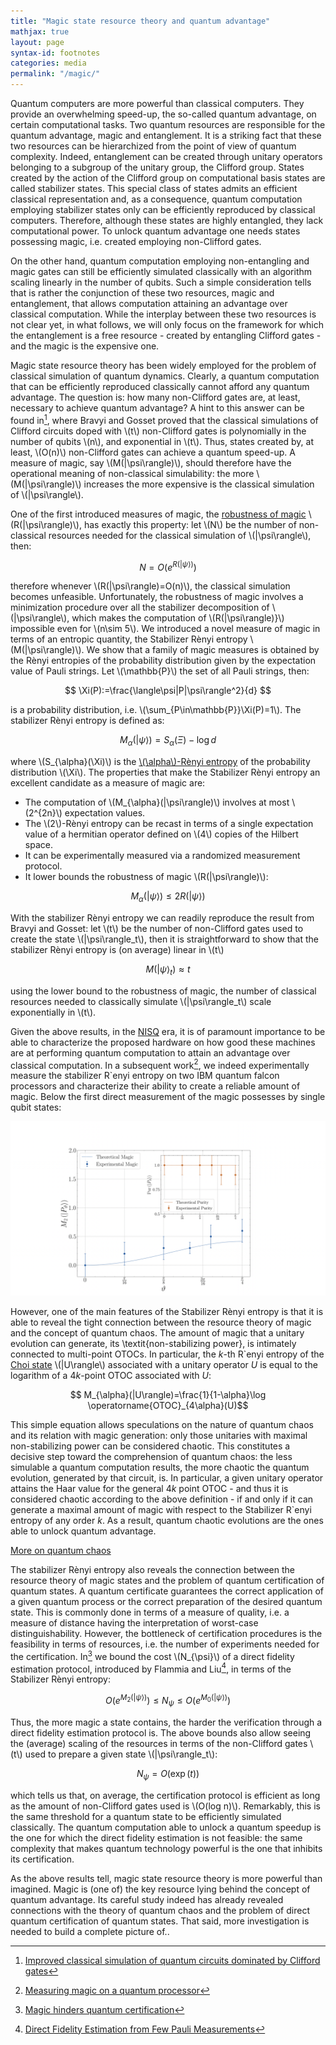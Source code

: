 ```yaml
---
title: "Magic state resource theory and quantum advantage"
mathjax: true
layout: page
syntax-id: footnotes
categories: media
permalink: "/magic/"
---
```



Quantum computers are more powerful than classical computers. They provide an overwhelming speed-up, the so-called quantum advantage, on certain computational tasks. Two quantum resources are responsible for the quantum advantage, magic and entanglement. It is a striking fact that these two resources can be hierarchized from the point of view of quantum complexity. Indeed, entanglement can be created through unitary operators belonging to a subgroup of the unitary group, the Clifford group. States created by the action of the Clifford group on computational basis states are called stabilizer states. This special class of states admits an efficient classical representation and, as a consequence, quantum computation employing stabilizer states only can be efficiently reproduced by classical computers. Therefore, although these states are highly entangled, they lack computational power. To unlock quantum advantage one needs states possessing magic, i.e. created employing non-Clifford gates. 

On the other hand, quantum computation employing non-entangling and magic gates can still be efficiently simulated classically with an algorithm scaling linearly in the number of qubits. Such a simple consideration tells that is rather the conjunction of these two resources, magic and entanglement, that allows computation attaining an advantage over classical computation. While the interplay between these two resources is not clear yet, in what follows, we will only focus on the framework for which the entanglement is a free resource - created by entangling Clifford gates - and the magic is the expensive one. 

Magic state resource theory has been widely employed for the problem of classical simulation of quantum dynamics. Clearly, a quantum computation that can be efficiently reproduced classically cannot afford any quantum advantage. The question is: how many non-Clifford gates are, at least, necessary to achieve quantum advantage? A hint to this answer can be found in[^1], where Bravyi and Gosset proved that the classical simulations of Clifford circuits doped with \\(t\\) non-Clifford gates is polynomially in the number of qubits \\(n\\), and exponential in \\(t\\). Thus, states created by, at least, \\(O(n)\\) non-Clifford gates can achieve a quantum speed-up. A measure of magic, say 
\\(M(|\psi\rangle)\\), should therefore have the operational meaning of non-classical simulability: the more \\(M(|\psi\rangle)\\) increases the more expensive is the classical simulation of \\(|\psi\rangle\\).

One of the first introduced measures of magic, the [robustness of magic](https://arxiv.org/abs/1609.07488) 
\\(R(|\psi\rangle)\\), has exactly this property: let \\(N\\) be the number of non-classical resources needed for the classical simulation of 
\\(|\psi\rangle\\), then:

$$ N=O(e^{R(|\psi\rangle)}) $$

therefore whenever 
\\(R(|\psi\rangle)=O(n)\\), the classical simulation becomes unfeasible. Unfortunately, the robustness of magic involves a minimization procedure over all the stabilizer decomposition of 
\\(|\psi\rangle\\), which makes the computation of 
\\(R(|\psi\rangle)}\\) impossible even for \\(n\sim 5\\). We introduced a novel measure of magic in terms of an entropic quantity, the Stabilizer Rènyi entropy 
\\(M(|\psi\rangle)\\). We show that a family of magic measures is obtained by the Rènyi entropies of the probability distribution given by the expectation value of Pauli strings. Let \\(\mathbb{P}\\) the set of all Pauli strings, then:

$$ \Xi(P):=\frac{\langle\psi|P|\psi\rangle^2}{d} $$

is a probability distribution, i.e. \\(\sum_{P\in\mathbb{P}}\Xi(P)=1\\). The stabilizer Rènyi entropy is defined as:

$$ M_{\alpha}(|\psi\rangle)= S_{\alpha}(\Xi)-\log d $$

where \\(S_{\alpha}(\Xi)\\) is the [\\(\alpha\\)-Rènyi entropy](https://en.wikipedia.org/wiki/Rényi_entropy) of the probability distribution \\(\Xi\\). The properties that make the Stabilizer Rènyi entropy an excellent candidate as a measure of magic are:

* The computation of 
\\(M_{\alpha}(|\psi\rangle)\\) involves at most \\(2^{2n}\\) expectation values.
* The \\(2\\)-Rènyi entropy can be recast in terms of a single expectation value of a hermitian operator defined on \\(4\\) copies of the Hilbert space.
* It can be experimentally measured via a randomized measurement protocol.
* It lower bounds the robustness of magic 
\\(R(|\psi\rangle)\\):

$$ M_{\alpha}(|\psi\rangle)\le 2 R(|\psi\rangle) $$

With the stabilizer Rènyi entropy we can readily reproduce the result from Bravyi and Gosset: let \\(t\\) be the number of non-Clifford gates used to create the state 
\\(|\psi\rangle_t\\), then it is straightforward to show that the stabilizer Rènyi entropy is (on average) linear in 
\\(t\\)

$$ M(|\psi\rangle_t)\approx t$$

using the lower bound to the robustness of magic, the number of classical resources needed to classically simulate 
\\(|\psi\rangle_t\\) scale exponentially in 
\\(t\\). 

Given the above results, in the [NISQ](https://arxiv.org/abs/1801.00862) era, it is of paramount importance to be able to characterize the proposed hardware on how good these machines are at performing quantum computation to attain an advantage over classical computation. In a subsequent work[^2], we indeed experimentally measure the stabilizer R\`enyi entropy on two IBM quantum falcon processors and characterize their ability to create a reliable amount of magic. Below the first direct measurement of the magic possesses by single qubit states:

![experiment](experiment1.png)


However, one of the main features of the Stabilizer Rènyi entropy is that it is able to reveal the tight connection between the resource theory of magic and the concept of quantum chaos. The amount of magic that a unitary evolution can generate, its \textit{non-stabilizing power}, is intimately connected to multi-point OTOCs. In particular, the $k$-th R\`enyi entropy of the [Choi state](https://en.wikipedia.org/wiki/Choi–Jamiołkowski_isomorphism) 
\\(|U\rangle\\) associated with a unitary operator $U$ is equal to the logarithm of a $4k$-point OTOC associated with $U$:

$$ M_{\alpha}(|U\rangle)=\frac{1}{1-\alpha}\log \operatorname{OTOC}_{4\alpha}(U)$$

This simple equation allows speculations on the nature of quantum chaos and its relation with magic generation: only those unitaries with maximal non-stabilizing power can be considered chaotic. This constitutes a decisive step toward the comprehension of quantum chaos: the less simulable a quantum computation results, the more chaotic the quantum evolution, generated by that circuit, is. In particular, a given unitary operator attains the Haar value for the general $4k$ point OTOC - and thus it is considered chaotic according to the above definition - if and only if it can generate a maximal amount of magic with respect to the Stabilizer R\`enyi entropy of any order $k$. As a result, quantum chaotic evolutions are the ones able to unlock quantum advantage. 

[More on quantum chaos](https://lorenzoleone.github.io/quantumchaos/)


The stabilizer Rènyi entropy also reveals the connection between the resource theory of magic states and the problem of quantum certification of quantum states. A quantum certificate guarantees the correct application of a given quantum process or the correct preparation of the desired quantum state. This is commonly done in terms of a measure of quality, i.e. a measure of distance having the interpretation of worst-case distinguishability. However, the bottleneck of certification procedures is the feasibility in terms of resources, i.e. the number of experiments needed for the certification. In[^3] we bound the cost 
\\(N_{\psi}\\) of a direct fidelity estimation protocol, introduced by Flammia and Liu[^4], in terms of the Stabilizer Rènyi entropy:

$$ O(e^{M_{2}(|\psi\rangle)}) \le N_{\psi}\le O(e^{M_{0}(|\psi\rangle)})$$

Thus, the more magic a state contains, the harder the verification through a direct fidelity estimation protocol is. The above bounds also allow seeing the (average) scaling of the resources in terms of the non-Clifford gates 
\\(t\\) used to prepare a given state
\\(|\psi\rangle_t\\):

$$ N_{\psi}=O(\exp(t)) $$

which tells us that, on average, the certification protocol is efficient as long as the amount of non-Clifford gates used is 
\\(O(log n)\\). Remarkably, this is the same threshold for a quantum state to be efficiently simulated classically. The quantum computation able to unlock a quantum speedup is the one for which the direct fidelity estimation is not feasible: the same complexity that makes quantum technology powerful is the one that inhibits its certification.

As the above results tell, magic state resource theory is more powerful than imagined. Magic is (one of) the key resource lying behind the concept of quantum advantage. Its careful study indeed has already revealed connections with the theory of quantum chaos and the problem of direct quantum certification of quantum states. That said, more investigation is needed to build a complete picture of.. 

[^1]: [Improved classical simulation of quantum circuits dominated by Clifford gates](https://arxiv.org/abs/1601.07601)
[^2]: [Measuring magic on a quantum processor](https://arxiv.org/abs/2204.00015)
[^3]: [Magic hinders quantum certification](https://arxiv.org/abs/2204.02995)
[^4]: [Direct Fidelity Estimation from Few Pauli Measurements](https://arxiv.org/abs/1104.4695)


